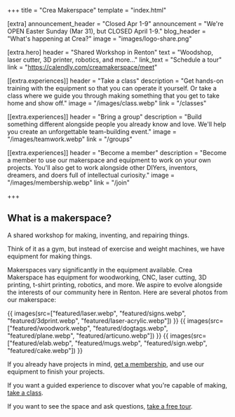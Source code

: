 +++
title = "Crea Makerspace"
template = "index.html"

[extra]
announcement_header = "Closed Apr 1-9"
announcement = "We're OPEN Easter Sunday (Mar 31), but CLOSED April 1-9."
blog_header = "What's happening at Crea?"
image = "images/logo-share.png"

[extra.hero]
header = "Shared Workshop in Renton"
text = "Woodshop, laser cutter, 3D printer, robotics, and more..."
link_text = "Schedule a tour"
link = "https://calendly.com/creamakerspace/meet"

[[extra.experiences]]
header = "Take a class"
description = "Get hands-on training with the equipment so that you can operate it yourself. Or take a class where we guide you through making something that you get to take home and show off."
image = "/images/class.webp"
link = "/classes"

[[extra.experiences]]
header = "Bring a group"
description = "Build something different alongside people you already know and love. We'll help you create an unforgettable team-building event."
image = "/images/teamwork.webp"
link = "/groups"

[[extra.experiences]]
header = "Become a member"
description = "Become a member to use our makerspace and equipment to work on your own projects. You'll also get to work alongside other DIYers, inventors, dreamers, and doers full of intellectual curiosity."
image = "/images/membership.webp"
link = "/join"

+++

## What is a makerspace?

<p class="is-size-4">A shared workshop for making, inventing, and repairing things.</p>

Think of it as a gym, but instead of exercise and weight machines, we have equipment for making things.

Makerspaces vary significantly in the equipment available. Crea Makerspace has equipment for woodworking, CNC, laser cutting, 3D printing, t-shirt printing, robotics, and more. We aspire to evolve alongside the interests of our community here in Renton. Here are several photos from our makerspace:

{{ images(src=["featured/laser.webp", "featured/signs.webp", "featured/3dprint.webp", "featured/laser-acrylic.webp"]) }}
{{ images(src=["featured/woodwork.webp", "featured/dogtags.webp", "featured/plane.webp", "featured/articuno.webp"]) }}
{{ images(src=["featured/elab.webp", "featured/mugs.webp", "featured/sign.webp", "featured/cake.webp"]) }}


If you already have projects in mind, [get a membership](/join), and use our equipment to finish your projects.

If you want a guided experience to discover what you're capable of making, [take a class](/classes).

If you want to see the space and ask questions, [take a free tour](https://calendly.com/creamakerspace/meet).
